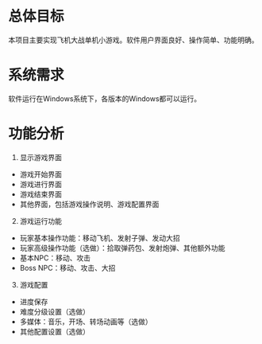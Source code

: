 # 总体目标

本项目主要实现飞机大战单机小游戏。软件用户界面良好、操作简单、功能明确。

# 系统需求

软件运行在Windows系统下，各版本的Windows都可以运行。

# 功能分析

1. 显示游戏界面

- 游戏开始界面
- 游戏进行界面
- 游戏结束界面
- 其他界面，包括游戏操作说明、游戏配置界面

2. 游戏运行功能

- 玩家基本操作功能：移动飞机、发射子弹、发动大招
- 玩家高级操作功能（选做）：拾取弹药包、发射炮弹、其他额外功能
- 基本NPC：移动、攻击
- Boss NPC：移动、攻击、大招

3. 游戏配置

- 进度保存
- 难度分级设置（选做）
- 多媒体：音乐，开场、转场动画等（选做）
- 其他配置设置（选做）
